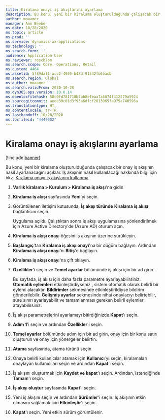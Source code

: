 ```yaml
---
title: Kiralama onayı iş akışlarını ayarlama
description: Bu konu, yeni bir kiralama oluşturulduğunda çalışacak bir onay iş akışının nasıl ayarlanacağını açıklar.
author: moaamer
manager: Ann Beebe
ms.date: 10/28/2020
ms.topic: article
ms.prod: ''
ms.service: dynamics-ax-applications
ms.technology: ''
ms.search.form: ''
audience: Application User
ms.reviewer: roschlom
ms.search.scope: Core, Operations, Retail
ms.custom: 4464
ms.assetid: 5f89daf1-acc2-4959-b48d-91542fb6bacb
ms.search.region: Global
ms.author: moaamer
ms.search.validFrom: 2020-10-28
ms.dyn365.ops.version: 10.0.14
ms.openlocfilehash: 58c0fd781710b7ab8efeaa7a6874f412279a5924
ms.sourcegitcommit: aeee39c01d3f93a6dfcf2013965fa975a740596a
ms.translationtype: HT
ms.contentlocale: tr-TR
ms.lasthandoff: 10/28/2020
ms.locfileid: "4449002"
---
```

# <a name="set-up-lease-approval-workflows"></a>Kiralama onayı iş akışlarını ayarlama

[!include [banner](../includes/banner.md)]

Bu konu, yeni bir kiralama oluşturulduğunda çalışacak bir onay iş akışının nasıl ayarlanacağını açıklar. İş akışının nasıl kullanılacağı hakkında bilgi için bkz. [Kiralama onayı iş akışlarını kullanma](use-create-lease-wrkflw.md). 

1. **Varlık kiralama \> Kurulum \> Kiralama iş akışı**'na gidin.
2. **Kiralama iş akışı** sayfasında **Yeni**'yi seçin.
3. Görüntülenen iletişim kutusunda, **İş akışı türünde** **Kiralama iş akışı** bağlantısını seçin.

    Uygulama açıldı. Çalıştıktan sonra iş akışı uygulamasına yönlendirilmek için Azure Active Directory'de (Azure AD) oturum açın.

4. **Kiralama iş akışı onayı** öğesini iş akışının üzerine sürükleyin.
5. **Başlangıç**'tan **Kiralama iş akışı onayı**'na bir düğüm bağlayın. Ardından **Kiralama iş akışı onayı**'nı **Bitiş**'e bağlayın.
6. **Kiralama iş akışı onayı**'na çift tıklayın.
7. **Özellikler**'i seçin ve **Temel ayarlar** bölümünde iş akışı için bir ad girin.

    Bu sayfada, iş akışı için daha fazla parametre ayarlayabilirsiniz. **Otomatik eylemleri** etkinleştirdiyseniz , sistem otomatik olarak belirli bir eylemi alacaktır. **Bildirimler** sekmesinde etkinleştirildiyse bildirim gönderilebilir. **Gelişmiş ayarlar** sekmesinde nihai onaylacıyı belirtebilir, süre sınırı ayarlayabilir ve tamamlanması gereken belirli eylemler atayabilirsiniz.

8. İş akışı parametrelerini ayarlamayı bitirdiğinizde **Kapat**'ı seçin.
9. **Adım 1**'i seçin ve ardından **Özellikler**'i seçin.
10. **Temel ayarlar** bölümünde adım için bir ad girin, onay için bir konu satırı oluşturun ve onay için yönergeler belirtin.
11. **Atama** sayfasında, atama türünü seçin.
12. Onaya belirli kullanıcılar atamak için **Kullanıcı**'yı seçin, kiralamaları onaylayan kullanıcıları seçin ve ardından **Kapat**'ı seçin.
13. İş akışını oluşturmak için **Kaydet ve kapat**'ı seçin. Ardından, istendiğinde **Tamam**'ı seçin.
14. **İş akışı oluştur** sayfasında **Kapat**'ı seçin.
14. Yeni iş akışını seçin ve ardından **Sürümler**'i seçin. İş akışının etkin olmasını sağlamak için **Etkinleştir**'i seçin.
15. **Kapat**'ı seçin. Yeni etkin sürüm görüntülenir.
